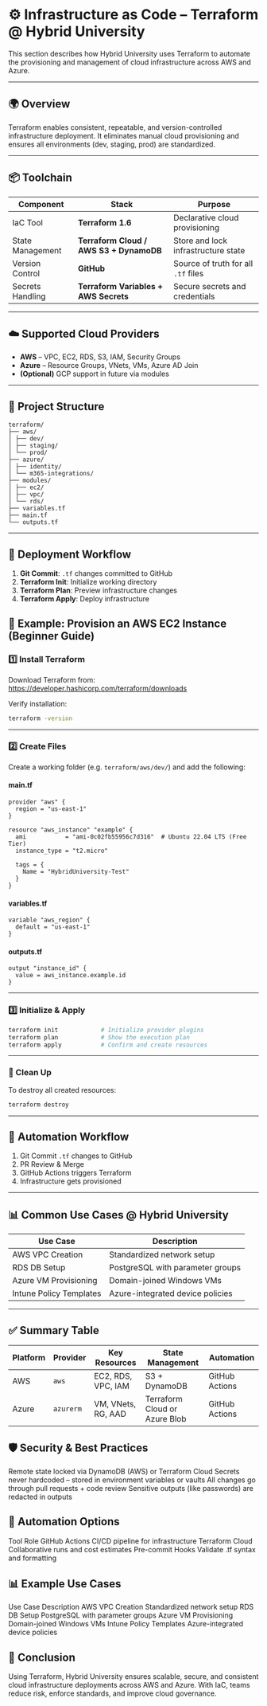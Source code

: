 # ⚙️ Infrastructure as Code – Terraform @ Hybrid University

This section describes how Hybrid University uses Terraform to automate the provisioning and management of cloud infrastructure across AWS and Azure.

---

## 🌍 Overview

Terraform enables consistent, repeatable, and version-controlled infrastructure deployment. It eliminates manual cloud provisioning and ensures all environments (dev, staging, prod) are standardized.

---

## 📦 Toolchain

| Component          | Stack                                  | Purpose                              |
|-------------------|----------------------------------------|--------------------------------------|
| IaC Tool           | **Terraform 1.6**                      | Declarative cloud provisioning       |
| State Management   | **Terraform Cloud / AWS S3 + DynamoDB**| Store and lock infrastructure state  |
| Version Control    | **GitHub**                             | Source of truth for all `.tf` files  |
| Secrets Handling   | **Terraform Variables + AWS Secrets**  | Secure secrets and credentials       |

---

## ☁️ Supported Cloud Providers

- **AWS** – VPC, EC2, RDS, S3, IAM, Security Groups
- **Azure** – Resource Groups, VNets, VMs, Azure AD Join
- **(Optional)** GCP support in future via modules

---

## 📁 Project Structure

~~~
terraform/
├── aws/
│ ├── dev/
│ ├── staging/
│ └── prod/
├── azure/
│ ├── identity/
│ └── m365-integrations/
├── modules/
│ ├── ec2/
│ ├── vpc/
│ └── rds/
├── variables.tf
├── main.tf
└── outputs.tf

~~~

---

## 🚀 Deployment Workflow

1. **Git Commit**: `.tf` changes committed to GitHub
2. **Terraform Init**: Initialize working directory
3. **Terraform Plan**: Preview infrastructure changes
4. **Terraform Apply**: Deploy infrastructure

## 🧪 Example: Provision an AWS EC2 Instance (Beginner Guide)

### 1️⃣ Install Terraform

Download Terraform from: https://developer.hashicorp.com/terraform/downloads

Verify installation:

```bash
terraform -version
```

---

### 2️⃣ Create Files

Create a working folder (e.g. `terraform/aws/dev/`) and add the following:

#### **main.tf**

```hcl
provider "aws" {
  region = "us-east-1"
}

resource "aws_instance" "example" {
  ami           = "ami-0c02fb55956c7d316"  # Ubuntu 22.04 LTS (Free Tier)
  instance_type = "t2.micro"

  tags = {
    Name = "HybridUniversity-Test"
  }
}

```

#### **variables.tf**
```hcl
variable "aws_region" {
  default = "us-east-1"
}
```

#### **outputs.tf**
```hcl
output "instance_id" {
  value = aws_instance.example.id
}
```

---

### 3️⃣ Initialize & Apply

```bash
terraform init            # Initialize provider plugins
terraform plan            # Show the execution plan
terraform apply           # Confirm and create resources
```

---

### 🧹 Clean Up

To destroy all created resources:

```bash
terraform destroy
```

---

## 🔄 Automation Workflow

1. Git Commit `.tf` changes to GitHub
2. PR Review & Merge
3. GitHub Actions triggers Terraform
4. Infrastructure gets provisioned

---

## 📊 Common Use Cases @ Hybrid University

| Use Case                | Description                          |
|-------------------------|--------------------------------------|
| AWS VPC Creation        | Standardized network setup           |
| RDS DB Setup            | PostgreSQL with parameter groups     |
| Azure VM Provisioning   | Domain-joined Windows VMs            |
| Intune Policy Templates | Azure-integrated device policies     |

---

## ✅ Summary Table

| Platform | Provider     | Key Resources         | State Management          | Automation |
|----------|--------------|-----------------------|---------------------------|------------|
| AWS      | `aws`        | EC2, RDS, VPC, IAM     | S3 + DynamoDB             | GitHub Actions |
| Azure    | `azurerm`    | VM, VNets, RG, AAD     | Terraform Cloud or Azure Blob | GitHub Actions |


## 🛡️ Security & Best Practices

Remote state locked via DynamoDB (AWS) or Terraform Cloud
Secrets never hardcoded – stored in environment variables or vaults
All changes go through pull requests + code review
Sensitive outputs (like passwords) are redacted in outputs

## 🔄 Automation Options

Tool	Role
GitHub Actions	CI/CD pipeline for infrastructure
Terraform Cloud	Collaborative runs and cost estimates
Pre-commit Hooks	Validate .tf syntax and formatting

## 📊 Example Use Cases

Use Case	Description
AWS VPC Creation	Standardized network setup
RDS DB Setup	PostgreSQL with parameter groups
Azure VM Provisioning	Domain-joined Windows VMs
Intune Policy Templates	Azure-integrated device policies

## 📌 Conclusion

Using Terraform, Hybrid University ensures scalable, secure, and consistent cloud infrastructure deployments across AWS and Azure. With IaC, teams reduce risk, enforce standards, and improve cloud governance.

